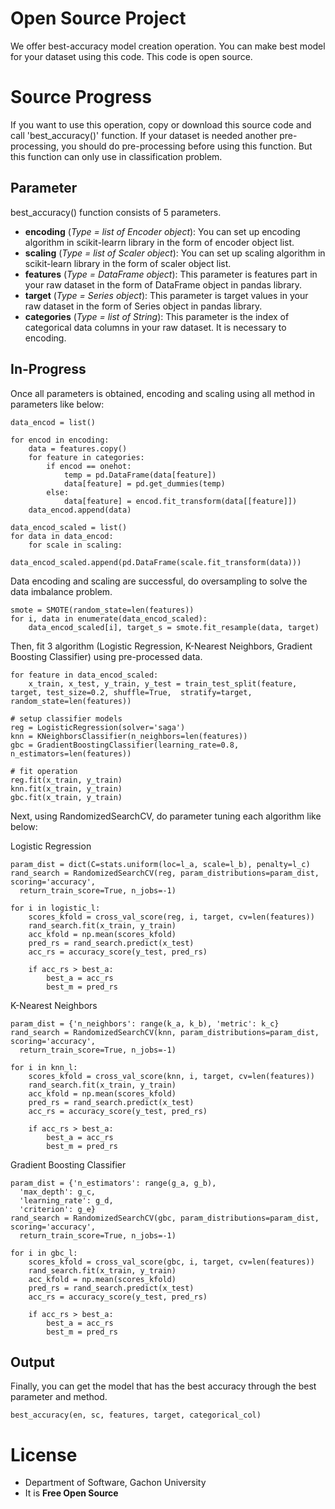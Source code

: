 # Open Source Project

We offer best-accuracy model creation operation.  You can make best model for your dataset using this code. This code is open source.


# Source Progress

If you want to use this operation, copy or download this source code and call 'best_accuracy()' function. If your dataset is needed another pre-processing, you should do pre-processing before using this function. But this function can only use in classification problem.

## Parameter

best_accuracy() function consists of 5 parameters.

 - **encoding** (*Type = list of Encoder object*): You can set up encoding algorithm in scikit-learrn library in the form of encoder object list.
 -  **scaling** (*Type = list of Scaler object*): You can set up scaling algorithm in scikit-learn library in the form of scaler object list.
 - **features** (*Type = DataFrame object*): This parameter is features part in your raw dataset in the form of DataFrame object in pandas library.
 - **target** (*Type = Series object*): This parameter is target values in your raw dataset in the form of Series object in pandas library.
 - **categories** (*Type = list of String*): This parameter is the index of categorical data columns in your raw dataset. It is necessary to encoding.

## In-Progress

Once all parameters is obtained, encoding and scaling using all method in parameters like below:

    data_encod = list()
    
    for encod in encoding:  
	    data = features.copy()  
	    for feature in categories:  
	        if encod == onehot:  
	            temp = pd.DataFrame(data[feature])  
	            data[feature] = pd.get_dummies(temp)  
	        else:  
	            data[feature] = encod.fit_transform(data[[feature]])  
	    data_encod.append(data)
    
    data_encod_scaled = list()
    for data in data_encod:  
	    for scale in scaling:  
	        data_encod_scaled.append(pd.DataFrame(scale.fit_transform(data)))
        
Data encoding and scaling are successful, do oversampling to solve the data imbalance problem.

    smote = SMOTE(random_state=len(features))  
	for i, data in enumerate(data_encod_scaled):  
	    data_encod_scaled[i], target_s = smote.fit_resample(data, target)

Then, fit 3 algorithm (Logistic Regression, K-Nearest Neighbors, Gradient Boosting Classifier) using pre-processed data.

    for feature in data_encod_scaled:  
	    x_train, x_test, y_train, y_test = train_test_split(feature, target, test_size=0.2, shuffle=True,  stratify=target, random_state=len(features))  
  
    # setup classifier models  
	reg = LogisticRegression(solver='saga')  
    knn = KNeighborsClassifier(n_neighbors=len(features))  
    gbc = GradientBoostingClassifier(learning_rate=0.8, n_estimators=len(features))  
  
    # fit operation  
	reg.fit(x_train, y_train)  
    knn.fit(x_train, y_train)  
    gbc.fit(x_train, y_train)

Next, using RandomizedSearchCV, do parameter tuning each algorithm like below:

Logistic Regression

    param_dist = dict(C=stats.uniform(loc=l_a, scale=l_b), penalty=l_c)  
	rand_search = RandomizedSearchCV(reg, param_distributions=param_dist, scoring='accuracy',  
	  return_train_score=True, n_jobs=-1)  
	  
	for i in logistic_l:  
	    scores_kfold = cross_val_score(reg, i, target, cv=len(features))  
	    rand_search.fit(x_train, y_train)  
	    acc_kfold = np.mean(scores_kfold)  
	    pred_rs = rand_search.predict(x_test)  
	    acc_rs = accuracy_score(y_test, pred_rs)  
	  
	    if acc_rs > best_a:  
	        best_a = acc_rs  
	        best_m = pred_rs

K-Nearest Neighbors

    param_dist = {'n_neighbors': range(k_a, k_b), 'metric': k_c}  
	rand_search = RandomizedSearchCV(knn, param_distributions=param_dist, scoring='accuracy',  
	  return_train_score=True, n_jobs=-1)  
	  
	for i in knn_l:  
	    scores_kfold = cross_val_score(knn, i, target, cv=len(features))  
	    rand_search.fit(x_train, y_train)  
	    acc_kfold = np.mean(scores_kfold)  
	    pred_rs = rand_search.predict(x_test)  
	    acc_rs = accuracy_score(y_test, pred_rs)  
	  
	    if acc_rs > best_a:  
	        best_a = acc_rs  
	        best_m = pred_rs

Gradient Boosting Classifier

    param_dist = {'n_estimators': range(g_a, g_b),  
	  'max_depth': g_c,  
	  'learning_rate': g_d,  
	  'criterion': g_e}  
	rand_search = RandomizedSearchCV(gbc, param_distributions=param_dist, scoring='accuracy',  
	  return_train_score=True, n_jobs=-1)  
	  
	for i in gbc_l:  
	    scores_kfold = cross_val_score(gbc, i, target, cv=len(features))  
	    rand_search.fit(x_train, y_train)  
	    acc_kfold = np.mean(scores_kfold)  
	    pred_rs = rand_search.predict(x_test)  
	    acc_rs = accuracy_score(y_test, pred_rs)  
	  
	    if acc_rs > best_a:  
	        best_a = acc_rs  
	        best_m = pred_rs

## Output

Finally, you can get the model that has the best accuracy through the best parameter and method.

    best_accuracy(en, sc, features, target, categorical_col)


# License

 - Department of Software, Gachon University
 - It is **Free Open Source**
